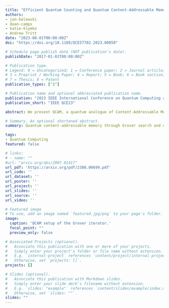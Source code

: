 ```yaml
---
title: "Efficient Quantum Counting and Quantum Content-Addressable Memory for DNA similarity"
authors:
- jan-balewski
- daan-camps
- katie-klymko
- Andrew Tritt
date: "2023-08-01T00:00:00Z"
doi: "https://doi.org/10.1109/QCE57702.2023.00050"

# Schedule page publish date (NOT publication's date).
publishDate: "2017-01-01T00:00:00Z"

# Publication type.
# Legend: 0 = Uncategorized; 1 = Conference paper; 2 = Journal article;
# 3 = Preprint / Working Paper; 4 = Report; 5 = Book; 6 = Book section;
# 7 = Thesis; 8 = Patent
publication_types: ["1"]

# Publication name and optional abbreviated publication name.
publication: "2023 IEEE International Conference on Quantum Computing and Engineering (QCE)"
publication_short: "IEEE QCE23"

abstract: We present QCAM, a quantum analogue of Content-Addressable Memory (CAM), useful for finding matches in two sequences of bit-strings. Our QCAM implementation takes advantage of Grover's search algorithm and proposes a highly-optimized quantum circuit implementation of the QCAM oracle. Our circuit construction uses the parallel uniformly controlled rotation gates, which were used in previous work to generate QBArt encodings. These circuits have a high degree of quantum parallelism which reduces their critical depth. The optimal number of repetitions of the Grover iterator used in QCAM depends on the number of true matches and hence is input dependent. We additionally propose a hardware-efficient implementation of the quantum counting algorithm (HEQC) that can infer the optimal number of Grover iterations from the measurement of a single observable. We demonstrate the QCAM application for computing the Jaccard similarity between two sets of k-mers obtained from two DNA sequences.

# Summary. An optional shortened abstract.
summary: Quantum content-addressable memory through Grover search and quantum counting with parallel uniformly controlled rotation gates.

tags:
- Quantum Computing
featured: false

# links:
# - name: ""
#url: "arxiv.org/abs/2007.01417"
url_pdf: 'https://arxiv.org/pdf/2308.00699.pdf'
url_code: ''
url_dataset: ''
url_poster: ''
url_project: ''
url_slides: ''
url_source: ''
url_video: ''

# Featured image
# To use, add an image named `featured.jpg/png` to your page's folder. 
image:
  caption: 'QCAM setup of the Grover iterator.'
  focal_point: ""
  preview_only: false

# Associated Projects (optional).
#   Associate this publication with one or more of your projects.
#   Simply enter your project's folder or file name without extension.
#   E.g. `internal-project` references `content/project/internal-project/index.md`.
#   Otherwise, set `projects: []`.
projects: []

# Slides (optional).
#   Associate this publication with Markdown slides.
#   Simply enter your slide deck's filename without extension.
#   E.g. `slides: "example"` references `content/slides/example/index.md`.
#   Otherwise, set `slides: ""`.
slides: ""
---
```

